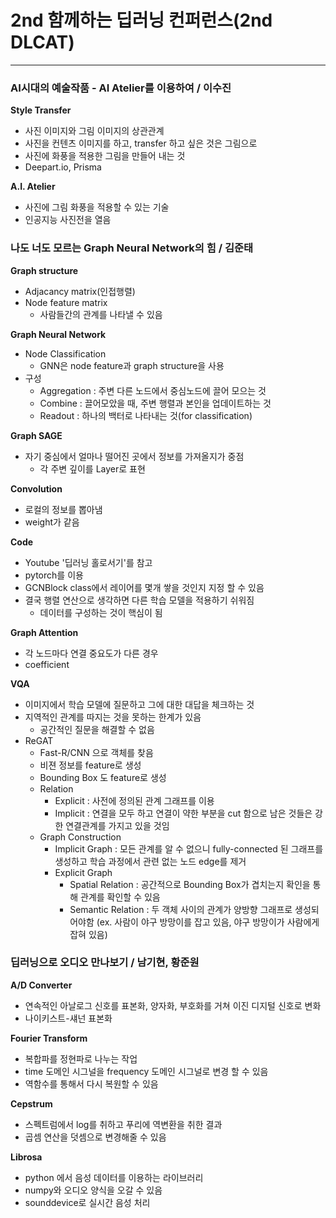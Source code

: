 # 2nd 함께하는 딥러닝 컨퍼런스(2nd DLCAT)
---

### AI시대의 예술작품 - AI Atelier를 이용하여 / 이수진
**Style Transfer**
- 사진 이미지와 그림 이미지의 상관관계
- 사진을 컨텐츠 이미지를 하고, transfer 하고 싶은 것은 그림으로
- 사진에 화풍을 적용한 그림을 만들어 내는 것
- Deepart.io, Prisma 

**A.I. Atelier**
- 사진에 그림 화풍을 적용할 수 있는 기술
- 인공지능 사진전을 열음

### 나도 너도 모르는 Graph Neural Network의 힘 / 김준태
**Graph structure**
- Adjacancy matrix(인접행렬)
- Node feature matrix 
    - 사람들간의 관계를 나타낼 수 있음

**Graph Neural Network**
- Node Classification
    - GNN은 node feature과 graph structure을 사용
- 구성
    - Aggregation : 주변 다른 노드에서 중심노드에 끌어 모으는 것
    - Combine : 끌어모았을 때, 주변 행렬과 본인을 업데이트하는 것
    - Readout : 하나의 백터로 나타내는 것(for classification)

**Graph SAGE**
- 자기 중심에서 얼마나 떨어진 곳에서 정보를 가져올지가 중점
    - 각 주변 깊이를 Layer로 표현

**Convolution**
- 로컬의 정보를 뽑아냄
- weight가 같음

**Code**
- Youtube '딥러닝 홀로서기'를 참고
- pytorch를 이용
- GCNBlock class에서 레이어를 몇개 쌓을 것인지 지정 할 수 있음
- 결국 행렬 연산으로 생각하면 다른 학습 모델을 적용하기 쉬워짐
    - 데이터를 구성하는 것이 핵심이 됨

**Graph Attention**
- 각 노드마다 연결 중요도가 다른 경우
- coefficient

**VQA**
- 이미지에서 학습 모델에 질문하고 그에 대한 대답을 체크하는 것
- 지역적인 관계를 따지는 것을 못하는 한계가 있음
    - 공간적인 질문을 해결할 수 없음
- ReGAT
    - Fast-R/CNN 으로 객체를 찾음
    - 비젼 정보를 feature로 생성
    - Bounding Box 도 feature로 생성
    - Relation
        - Explicit : 사전에 정의된 관계 그래프를 이용
        - Implicit : 연결을 모두 하고 연결이 약한 부분을 cut 함으로 남은 것들은 강한 연결관계를 가지고 있을 것임
    - Graph Construction
        - Implicit Graph : 모든 관계를 알 수 없으니 fully-connected 된 그래프를 생성하고 학습 과정에서 관련 없는 노드 edge를 제거
        - Explicit Graph
            - Spatial Relation : 공간적으로 Bounding Box가 겹치는지 확인을 통해 관계를 확인할 수 있음
            - Semantic Relation : 두 객체 사이의 관계가 양방향 그래프로 생성되어야함 (ex. 사람이 야구 방망이를 잡고 있음, 야구 방망이가 사람에게 잡혀 있음)

### 딥러닝으로 오디오 만나보기 / 남기현, 황준원
**A/D Converter**
- 연속적인 아날로그 신호를 표본화, 양자화, 부호화를 거쳐 이진 디지털 신호로 변화
- 나이키스트-섀넌 표본화

**Fourier Transform**
- 복합파를 정현파로 나누는 작업
- time 도메인 시그널을 frequency 도메인 시그널로 변경 할 수 있음
- 역함수를 통해서 다시 복원할 수 있음

**Cepstrum**
- 스펙트럼에서 log를 취하고 푸리에 역변환을 취한 결과
- 곱셈 연산을 덧셈으로 변경해줄 수 있음

**Librosa**
- python 에서 음성 데이터를 이용하는 라이브러리
- numpy와 오디오 양식을 오갈 수 있음
- sounddevice로 실시간 음성 처리
